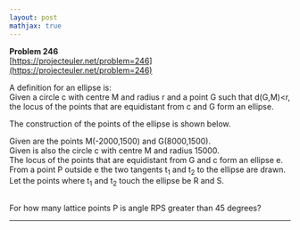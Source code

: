 ```yaml
---
layout: post
mathjax: true
---
```

**Problem 246**  
[https://projecteuler.net/problem=246](https://projecteuler.net/problem=246)

<p>
A definition for an ellipse is:<br />
Given a circle c with centre M and radius r and a point G such that d(G,M)&lt;r, the locus of the points that are equidistant from c and G form an ellipse.
</p>
The construction of the points of the ellipse is shown below.

<div class="center">
<img src="project/images/p246_anim.gif" class="dark_img" alt="" /></div>

<p>
Given are the points M(-2000,1500) and G(8000,1500).<br /> 
Given is also the circle c with centre M and radius 15000.<br />
The locus of the points that are equidistant from G and c form an ellipse e.<br />
From a point P outside e the two tangents t<sub>1</sub> and t<sub>2</sub> to the ellipse are drawn.<br />
Let the points where t<sub>1</sub> and t<sub>2</sub> touch the ellipse be R and S.
</p>
<div class="center">
<img src="project/images/p246_ellipse.gif" class="dark_img" alt="" /></div>
<p>
For how many lattice points P is angle RPS greater than 45 degrees?
</p>

---
